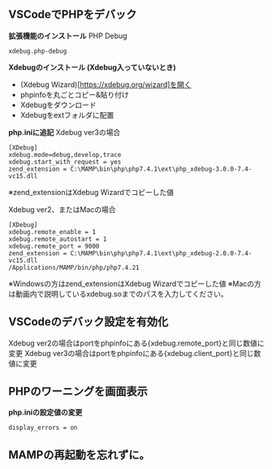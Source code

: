 ## VSCodeでPHPをデバック
**拡張機能のインストール**
PHP Debug
```
xdebug.php-debug
```

**Xdebugのインストール (Xdebug入っていないとき)**
- (Xdebug Wizard)[https://xdebug.org/wizard]を開く
- phpinfoを丸ごとコピー&貼り付け
- Xdebugをダウンロード
- Xdebugをextフォルダに配置

**php.iniに追記**
Xdebug ver3の場合
```
[XDebug]
xdebug.mode=debug,develop,trace
xdebug.start_with_request = yes
zend_extension = C:\MAMP\bin\php\php7.4.1\ext\php_xdebug-3.0.0-7.4-vc15.dll

```
※zend_extensionはXdebug Wizardでコピーした値

Xdebug ver2、またはMacの場合
```
[XDebug]
xdebug.remote_enable = 1
xdebug.remote_autostart = 1
xdebug.remote_port = 9000
zend_extension = C:\MAMP\bin\php\php7.4.1\ext\php_xdebug-2.0.0-7.4-vc15.dll
/Applications/MAMP/bin/php/php7.4.21
```
※Windowsの方はzend_extensionはXdebug Wizardでコピーした値
※Macの方は動画内で説明しているxdebug.soまでのパスを入力してください。

## VSCodeのデバック設定を有効化
Xdebug ver2の場合はportをphpinfoにある{xdebug.remote_port}と同じ数値に変更
Xdebug ver3の場合はportをphpinfoにある{xdebug.client_port}と同じ数値に変更

## PHPのワーニングを画面表示
**php.iniの設定値の変更**
```
display_errors = on
```

## MAMPの再起動を忘れずに。